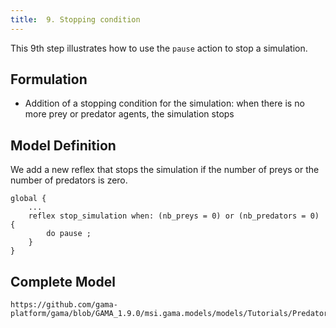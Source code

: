 ```yaml
---
title:  9. Stopping condition
---
```



This 9th step illustrates how to use the `pause` action to stop a simulation.


## Formulation

* Addition of a stopping condition for the simulation: when there is no more prey or predator agents, the simulation stops


## Model Definition

We add a new reflex that stops the simulation if the number of preys or the number of predators is zero.

```
global {
    ...
    reflex stop_simulation when: (nb_preys = 0) or (nb_predators = 0) {
        do pause ;
    } 
}
```


## Complete Model

```gaml reference
https://github.com/gama-platform/gama/blob/GAMA_1.9.0/msi.gama.models/models/Tutorials/Predator%20Prey/models/Model%2009.gaml
```